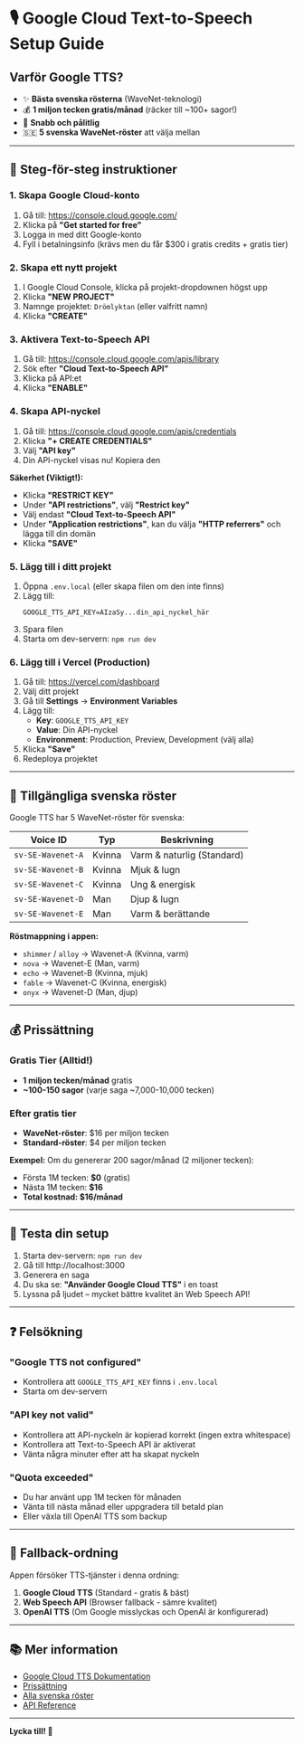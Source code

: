 # 🎙️ Google Cloud Text-to-Speech Setup Guide

## Varför Google TTS?

- ✨ **Bästa svenska rösterna** (WaveNet-teknologi)
- 💰 **1 miljon tecken gratis/månad** (räcker till ~100+ sagor!)
- 🚀 **Snabb och pålitlig**
- 🇸🇪 **5 svenska WaveNet-röster** att välja mellan

---

## 📝 Steg-för-steg instruktioner

### 1. Skapa Google Cloud-konto

1. Gå till: https://console.cloud.google.com/
2. Klicka på **"Get started for free"**
3. Logga in med ditt Google-konto
4. Fyll i betalningsinfo (krävs men du får $300 i gratis credits + gratis tier)

### 2. Skapa ett nytt projekt

1. I Google Cloud Console, klicka på projekt-dropdownen högst upp
2. Klicka **"NEW PROJECT"**
3. Namnge projektet: `Drömlyktan` (eller valfritt namn)
4. Klicka **"CREATE"**

### 3. Aktivera Text-to-Speech API

1. Gå till: https://console.cloud.google.com/apis/library
2. Sök efter **"Cloud Text-to-Speech API"**
3. Klicka på API:et
4. Klicka **"ENABLE"**

### 4. Skapa API-nyckel

1. Gå till: https://console.cloud.google.com/apis/credentials
2. Klicka **"+ CREATE CREDENTIALS"**
3. Välj **"API key"**
4. Din API-nyckel visas nu! Kopiera den

**Säkerhet (Viktigt!):**
- Klicka **"RESTRICT KEY"**
- Under **"API restrictions"**, välj **"Restrict key"**
- Välj endast **"Cloud Text-to-Speech API"**
- Under **"Application restrictions"**, kan du välja **"HTTP referrers"** och lägga till din domän
- Klicka **"SAVE"**

### 5. Lägg till i ditt projekt

1. Öppna `.env.local` (eller skapa filen om den inte finns)
2. Lägg till:
   ```
   GOOGLE_TTS_API_KEY=AIzaSy...din_api_nyckel_här
   ```
3. Spara filen
4. Starta om dev-servern: `npm run dev`

### 6. Lägg till i Vercel (Production)

1. Gå till: https://vercel.com/dashboard
2. Välj ditt projekt
3. Gå till **Settings** → **Environment Variables**
4. Lägg till:
   - **Key**: `GOOGLE_TTS_API_KEY`
   - **Value**: Din API-nyckel
   - **Environment**: Production, Preview, Development (välj alla)
5. Klicka **"Save"**
6. Redeploya projektet

---

## 🎵 Tillgängliga svenska röster

Google TTS har 5 WaveNet-röster för svenska:

| Voice ID | Typ | Beskrivning |
|----------|-----|-------------|
| `sv-SE-Wavenet-A` | Kvinna | Varm & naturlig (Standard) |
| `sv-SE-Wavenet-B` | Kvinna | Mjuk & lugn |
| `sv-SE-Wavenet-C` | Kvinna | Ung & energisk |
| `sv-SE-Wavenet-D` | Man | Djup & lugn |
| `sv-SE-Wavenet-E` | Man | Varm & berättande |

**Röstmappning i appen:**
- `shimmer` / `alloy` → Wavenet-A (Kvinna, varm)
- `nova` → Wavenet-E (Man, varm)
- `echo` → Wavenet-B (Kvinna, mjuk)
- `fable` → Wavenet-C (Kvinna, energisk)
- `onyx` → Wavenet-D (Man, djup)

---

## 💰 Prissättning

### Gratis Tier (Alltid!)
- **1 miljon tecken/månad** gratis
- **~100-150 sagor** (varje saga ~7,000-10,000 tecken)

### Efter gratis tier
- **WaveNet-röster**: $16 per miljon tecken
- **Standard-röster**: $4 per miljon tecken

**Exempel:**
Om du genererar 200 sagor/månad (2 miljoner tecken):
- Första 1M tecken: **$0** (gratis)
- Nästa 1M tecken: **$16**
- **Total kostnad: $16/månad**

---

## 🧪 Testa din setup

1. Starta dev-servern: `npm run dev`
2. Gå till http://localhost:3000
3. Generera en saga
4. Du ska se: **"Använder Google Cloud TTS"** i en toast
5. Lyssna på ljudet – mycket bättre kvalitet än Web Speech API!

---

## ❓ Felsökning

### "Google TTS not configured"
- Kontrollera att `GOOGLE_TTS_API_KEY` finns i `.env.local`
- Starta om dev-servern

### "API key not valid"
- Kontrollera att API-nyckeln är kopierad korrekt (ingen extra whitespace)
- Kontrollera att Text-to-Speech API är aktiverat
- Vänta några minuter efter att ha skapat nyckeln

### "Quota exceeded"
- Du har använt upp 1M tecken för månaden
- Vänta till nästa månad eller uppgradera till betald plan
- Eller växla till OpenAI TTS som backup

---

## 🔄 Fallback-ordning

Appen försöker TTS-tjänster i denna ordning:

1. **Google Cloud TTS** (Standard - gratis & bäst)
2. **Web Speech API** (Browser fallback - sämre kvalitet)
3. **OpenAI TTS** (Om Google misslyckas och OpenAI är konfigurerad)

---

## 📚 Mer information

- [Google Cloud TTS Dokumentation](https://cloud.google.com/text-to-speech/docs)
- [Prissättning](https://cloud.google.com/text-to-speech/pricing)
- [Alla svenska röster](https://cloud.google.com/text-to-speech/docs/voices)
- [API Reference](https://cloud.google.com/text-to-speech/docs/reference/rest)

---

**Lycka till! 🚀**

